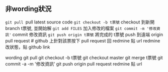 ## 非wording狀況

`git pull `pull latest source code
`git checkout -b t票號` checkout 到新開 branch t票號, 並開始解
`git add FILES` 加入修改的檔案
`git commit -m '修改資訊'` commit 修改資訊
`git push origin t票號` 將完成的 t票號 push 到遠端 origin
pull request # github 上針對該票按下 pull request
回 redmine 貼 url
redmine 改狀態，貼 github link

wording
git pull
git checkout -b t票號
git checkout master
git merge t票號
git commit -a -m '修改資訊'
git push origin
pull request
redmine 貼 url